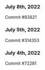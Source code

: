 ### July 8th, 2022

Commit #83821

### July 5th, 2022

Commit #314353


### July 4th, 2022

Commit #72281
